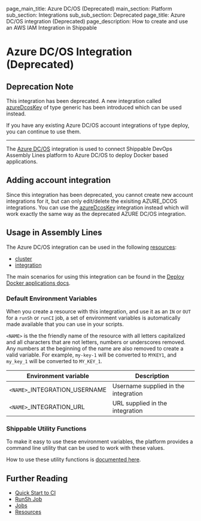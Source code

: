 page_main_title: Azure DC/OS (Deprecated)
main_section: Platform
sub_section: Integrations
sub_sub_section: Deprecated
page_title: Azure DC/OS integration (Deprecated)
page_description: How to create and use an AWS IAM Integration in Shippable

# Azure DC/OS Integration (Deprecated)

## Deprecation Note
This integration has been deprecated. A new integration called [azureDcosKey](/platform/integration/azureDcosKey) of type generic has been introduced which can be used instead.

If you have any existing Azure DC/OS account integrations of type deploy, you can continue to use them.

---

The [Azure DC/OS](https://azuremarketplace.microsoft.com/en-us/marketplace/apps/mesosphere.dcos) integration is used to connect Shippable DevOps Assembly Lines platform to Azure DC/OS to deploy Docker based applications.

## Adding account integration

Since this integration has been deprecated, you cannot create new account integrations for it, but can only edit/delete the exisiting AZURE_DCOS integrations. You can use the [azureDcosKey](/platform/integration/azureDcosKey) integration instead which will work exactly the same way as the deprecated AZURE DC/OS integration.

## Usage in Assembly Lines

The Azure DC/OS integration can be used in the following [resources](/platform/workflow/resource/overview/):

* [cluster](/platform/workflow/resource/cluster)
* [integration](/platform/workflow/resource/integration)

The main scenarios for using this integration can be found in the [Deploy Docker applications docs](http://docs.shippable.com/deploy/deploy-docker-overview/).

### Default Environment Variables
When you create a resource with this integration, and use it as an `IN` or `OUT` for a `runSh` or `runCI` job, a set of environment variables is automatically made available that you can use in your scripts.

`<NAME>` is the the friendly name of the resource with all letters capitalized and all characters that are not letters, numbers or underscores removed. Any numbers at the beginning of the name are also removed to create a valid variable. For example, `my-key-1` will be converted to `MYKEY1`, and `my_key_1` will be converted to `MY_KEY_1`.

| Environment variable						| Description        |
| ------			 							|----------------- |
| `<NAME>`\_INTEGRATION\_USERNAME			| Username supplied in the integration |
| `<NAME>`\_INTEGRATION\_URL   			| URL supplied in the integration |

### Shippable Utility Functions
To make it easy to use these environment variables, the platform provides a command line utility that can be used to work with these values.

How to use these utility functions is [documented here](/platform/tutorial/workflow/using-shipctl).

## Further Reading
* [Quick Start to CI](/getting-started/ci-sample)
* [RunSh Job](/platform/workflow/job/runsh)
* [Jobs](/platform/workflow/job/overview)
* [Resources](/platform/workflow/resource/overview)
